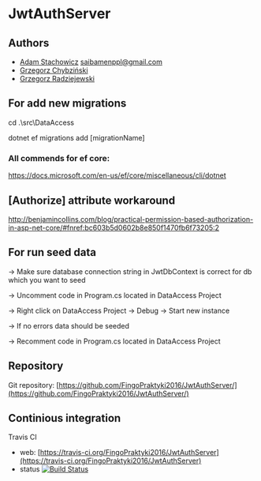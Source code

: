 # JwtAuthServer

## Authors

* [Adam Stachowicz](https://github.com/Saibamen) <saibamenppl@gmail.com>
* [Grzegorz Chybziński](https://github.com/gregleon)
* [Grzegorz Radziejewski](https://github.com/flgf)

## For add new migrations
 cd .\src\DataAccess

 dotnet ef migrations add [migrationName]

 ### All commends for ef core:
 https://docs.microsoft.com/en-us/ef/core/miscellaneous/cli/dotnet

 ## [Authorize] attribute workaround

 http://benjamincollins.com/blog/practical-permission-based-authorization-in-asp-net-core/#fnref:bc603b5d0602b8e850f1470fb6f73205:2

## For run seed data
-> Make sure database connection string in JwtDbContext is correct for db which you want to seed

-> Uncomment code in Program.cs located in DataAccess Project

-> Right click on DataAccess Project -> Debug -> Start new instance

-> If no errors data should be seeded

-> Recomment code in Program.cs located in DataAccess Project

## Repository
Git repository: [https://github.com/FingoPraktyki2016/JwtAuthServer/](https://github.com/FingoPraktyki2016/JwtAuthServer/)

## Continious integration
Travis CI
- web: [https://travis-ci.org/FingoPraktyki2016/JwtAuthServer](https://travis-ci.org/FingoPraktyki2016/JwtAuthServer)
- status 
[![Build Status](https://travis-ci.org/FingoPraktyki2016/JwtAuthServer.svg?branch=master)](https://travis-ci.org/FingoPraktyki2016/JwtAuthServer)

